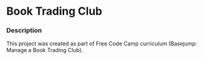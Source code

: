 # Book Trading Club
### Description
This project was created as part of Free Code Camp curriculum (Basejump: Manage a Book Trading Club).
